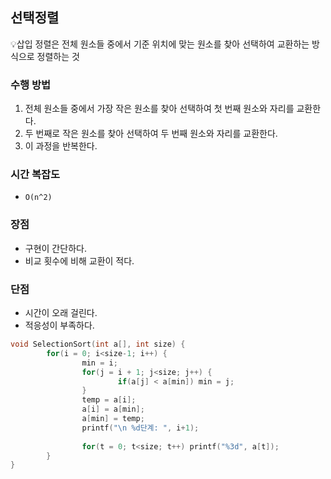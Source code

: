 ## 선택정렬

<aside>

💡삽입 정렬은 전체 원소들 중에서 기준 위치에 맞는 원소를 찾아 선택하여 교환하는 방식으로 정렬하는 것


### 수행 방법

1. 전체 원소들 중에서 가장 작은 원소를 찾아 선택하여 첫 번째 원소와 자리를 교환한다.
2. 두 번째로 작은 원소를 찾아 선택하여 두 번째 원소와 자리를 교환한다.
3. 이 과정을 반복한다. 

### 시간 복잡도

- `O(n^2)`

### 장점

- 구현이 간단하다.
- 비교 횟수에 비해 교환이 적다.

### 단점

- 시간이 오래 걸린다.
- 적응성이 부족하다.

```c
void SelectionSort(int a[], int size) {
		for(i = 0; i<size-1; i++) {
				min = i;
				for(j = i + 1; j<size; j++) {
						if(a[j] < a[min]) min = j;
				}
				temp = a[i];
				a[i] = a[min];
				a[min] = temp;
				printf("\n %d단계: ", i+1);
				
				for(t = 0; t<size; t++) printf("%3d", a[t]);
		}
}
```

